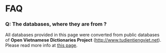 # FAQ #

### Q: The databases, where they are from ? ###
All databases provided in this page were converted from public databases of **Open Vietnamese Dictionaries Project** (http://www.tudientiengviet.net). Please read more info at [this page](http://www.tudientiengviet.net/intro.html).